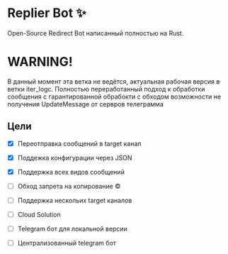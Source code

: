 # Replier Bot ✨
Open-Source Redirect Bot написанный полностью на Rust.

# WARNING!
В данный момент эта ветка не ведётся, актуальная рабочая версия в ветки iter_logc.
Полностью переработанный подход к обработки сообщения с гарантированной обрабокти с обходом возможности не получения UpdateMessage от сервров телеграмма

## Цели

- [x]  Переотправка сообщений в target канал

- [x]  Поддежка конфигурации через JSON

- [x]  Поддержка всех видов сообщений

- [ ]  Обход запрета на копирование ©

- [ ]  Поддержка нескольих target каналов

- [ ]  Cloud Solution

- [ ]  Telegram бот для локальной версии

- [ ]  Централизованный telegram бот


